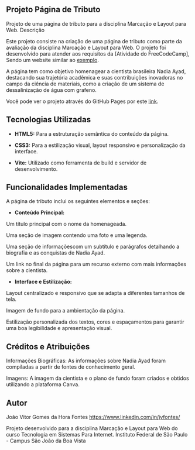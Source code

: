 ## Projeto Página de Tributo

Projeto de uma página de tributo para a disciplina Marcação e Layout para Web.
Descrição

Este projeto consiste na criação de uma página de tributo como parte da avaliação da disciplina Marcação e Layout para Web. O projeto foi desenvolvido para atender aos requisitos da [Atividade do FreeCodeCamp], Sendo um website similar ao [exemplo](https://tribute-page.freecodecamp.rocks/).

A página tem como objetivo homenagear a cientista brasileira Nadia Ayad, destacando sua trajetória acadêmica e suas contribuições inovadoras no campo da ciência de materiais, como a criação de um sistema de dessalinização de água com grafeno.

Você pode ver o projeto através do GitHub Pages por este [link](https://jvgfons.github.io/TSI-Tributo-Cientista/).

## Tecnologias Utilizadas

* **HTML5:** Para a estruturação semântica do conteúdo da página.

* **CSS3:** Para a estilização visual, layout responsivo e personalização da interface.

* **Vite:** Utilizado como ferramenta de build e servidor de desenvolvimento.

## Funcionalidades Implementadas

A página de tributo inclui os seguintes elementos e seções:

* **Conteúdo Principal:**

Um título principal com o nome da homenageada.

Uma seção de imagem contendo uma foto e uma legenda.

Uma seção de informaçõescom um subtítulo e parágrafos detalhando a biografia e as conquistas de Nadia Ayad.

Um link no final da página para um recurso externo com mais informações sobre a cientista.

* **Interface e Estilização:**

Layout centralizado e responsivo que se adapta a diferentes tamanhos de tela.

Imagem de fundo para a ambientação da página.

Estilização personalizada dos textos, cores e espaçamentos para garantir uma boa legibilidade e apresentação visual.

## Créditos e Atribuições

Informações Biográficas: As informações sobre Nadia Ayad foram compiladas a partir de fontes de conhecimento geral.

Imagens: A imagem da cientista e o plano de fundo foram criados e obtidos utilizando a plataforma Canva.

## Autor

João Vitor Gomes da Hora Fontes
https://www.linkedin.com/in/jvfontes/

Projeto desenvolvido para a disciplina Marcação e Layout para Web do curso Tecnologia em Sistemas Para Internet. Instituto Federal de São Paulo - Campus São João da Boa Vista